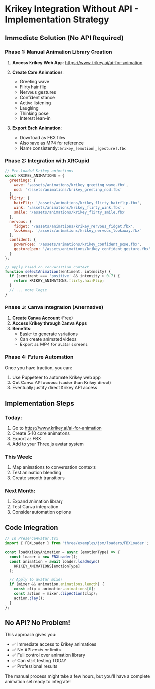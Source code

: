# Krikey Integration Without API - Implementation Strategy

## Immediate Solution (No API Required)

### Phase 1: Manual Animation Library Creation
1. **Access Krikey Web App**: https://www.krikey.ai/ai-for-animation
2. **Create Core Animations**:
   - Greeting wave
   - Flirty hair flip
   - Nervous gestures
   - Confident stance
   - Active listening
   - Laughing
   - Thinking pose
   - Interest lean-in

3. **Export Each Animation**:
   - Download as FBX files
   - Also save as MP4 for reference
   - Name consistently: `krikey_[emotion]_[gesture].fbx`

### Phase 2: Integration with XRCupid

```javascript
// Pre-loaded Krikey animations
const KRIKEY_ANIMATIONS = {
  greetings: {
    wave: '/assets/animations/krikey_greeting_wave.fbx',
    nod: '/assets/animations/krikey_greeting_nod.fbx'
  },
  flirty: {
    hairFlip: '/assets/animations/krikey_flirty_hairflip.fbx',
    wink: '/assets/animations/krikey_flirty_wink.fbx',
    smile: '/assets/animations/krikey_flirty_smile.fbx'
  },
  nervous: {
    fidget: '/assets/animations/krikey_nervous_fidget.fbx',
    lookAway: '/assets/animations/krikey_nervous_lookaway.fbx'
  },
  confident: {
    powerPose: '/assets/animations/krikey_confident_pose.fbx',
    gestureOpen: '/assets/animations/krikey_confident_gesture.fbx'
  }
};

// Apply based on conversation context
function selectAnimation(sentiment, intensity) {
  if (sentiment === 'positive' && intensity > 0.7) {
    return KRIKEY_ANIMATIONS.flirty.hairFlip;
  }
  // ... more logic
}
```

### Phase 3: Canva Integration (Alternative)

1. **Create Canva Account** (Free)
2. **Access Krikey through Canva Apps**
3. **Benefits**:
   - Easier to generate variations
   - Can create animated videos
   - Export as MP4 for avatar screens

### Phase 4: Future Automation

Once you have traction, you can:
1. Use Puppeteer to automate Krikey web app
2. Get Canva API access (easier than Krikey direct)
3. Eventually justify direct Krikey API access

## Implementation Steps

### Today:
1. Go to https://www.krikey.ai/ai-for-animation
2. Create 5-10 core animations
3. Export as FBX
4. Add to your Three.js avatar system

### This Week:
1. Map animations to conversation contexts
2. Test animation blending
3. Create smooth transitions

### Next Month:
1. Expand animation library
2. Test Canva integration
3. Consider automation options

## Code Integration

```javascript
// In PresenceAvatar.tsx
import { FBXLoader } from 'three/examples/jsm/loaders/FBXLoader';

const loadKrikeyAnimation = async (emotionType) => {
  const loader = new FBXLoader();
  const animation = await loader.loadAsync(
    KRIKEY_ANIMATIONS[emotionType]
  );
  
  // Apply to avatar mixer
  if (mixer && animation.animations.length) {
    const clip = animation.animations[0];
    const action = mixer.clipAction(clip);
    action.play();
  }
};
```

## No API? No Problem!

This approach gives you:
- ✅ Immediate access to Krikey animations
- ✅ No API costs or limits
- ✅ Full control over animation library
- ✅ Can start testing TODAY
- ✅ Professional results

The manual process might take a few hours, but you'll have a complete animation set ready to integrate!

